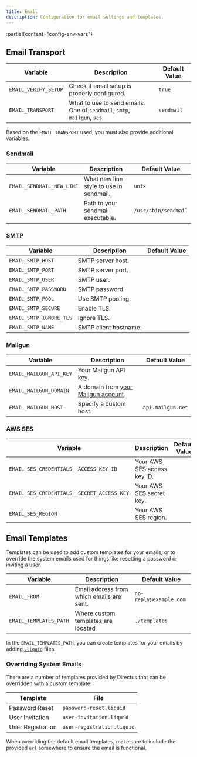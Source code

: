 ```yaml
---
title: Email
description: Configuration for email settings and templates.
---
```


:partial{content="config-env-vars"}

## Email Transport

| Variable             | Description                                                              | Default Value |
| -------------------- | ------------------------------------------------------------------------ | ------------- |
| `EMAIL_VERIFY_SETUP` | Check if email setup is properly configured.                             | `true`        |
| `EMAIL_TRANSPORT`    | What to use to send emails. One of `sendmail`, `smtp`, `mailgun`, `ses`. | `sendmail`    |

Based on the `EMAIL_TRANSPORT` used, you must also provide additional variables.

### Sendmail

| Variable                  | Description                             | Default Value        |
| ------------------------- | --------------------------------------- | -------------------- |
| `EMAIL_SENDMAIL_NEW_LINE` | What new line style to use in sendmail. | `unix`               |
| `EMAIL_SENDMAIL_PATH`     | Path to your sendmail executable.       | `/usr/sbin/sendmail` |

### SMTP

| Variable                | Description           | Default Value |
| ----------------------- | --------------------- | ------------- |
| `EMAIL_SMTP_HOST`       | SMTP server host.     |               |
| `EMAIL_SMTP_PORT`       | SMTP server port.     |               |
| `EMAIL_SMTP_USER`       | SMTP user.            |               |
| `EMAIL_SMTP_PASSWORD`   | SMTP password.        |               |
| `EMAIL_SMTP_POOL`       | Use SMTP pooling.     |               |
| `EMAIL_SMTP_SECURE`     | Enable TLS.           |               |
| `EMAIL_SMTP_IGNORE_TLS` | Ignore TLS.           |               |
| `EMAIL_SMTP_NAME`       | SMTP client hostname. |               |

### Mailgun

| Variable                | Description                                                                        | Default Value     |
| ----------------------- | ---------------------------------------------------------------------------------- | ----------------- |
| `EMAIL_MAILGUN_API_KEY` | Your Mailgun API key.                                                              |                   |
| `EMAIL_MAILGUN_DOMAIN`  | A domain from [your Mailgun account](https://app.mailgun.com/app/sending/domains). |                   |
| `EMAIL_MAILGUN_HOST`    | Specify a custom host.                                                             | `api.mailgun.net` |

### AWS SES

| Variable                                   | Description                 | Default Value |
| ------------------------------------------ | --------------------------- | ------------- |
| `EMAIL_SES_CREDENTIALS__ACCESS_KEY_ID`     | Your AWS SES access key ID. |               |
| `EMAIL_SES_CREDENTIALS__SECRET_ACCESS_KEY` | Your AWS SES secret key.    |               |
| `EMAIL_SES_REGION`                         | Your AWS SES region.        |               |

## Email Templates

Templates can be used to add custom templates for your emails, or to override the system emails used for things like resetting a password or inviting a user.

| Variable               | Description                               | Default Value          |
| ---------------------- | ----------------------------------------- | ---------------------- |
| `EMAIL_FROM`           | Email address from which emails are sent. | `no-reply@example.com` |
| `EMAIL_TEMPLATES_PATH` | Where custom templates are located        | `./templates`          |

In the `EMAIL_TEMPLATES_PATH`, you can create templates for your emails by adding [`.liquid`](https://liquidjs.com) files. 

### Overriding System Emails

There are a number of templates provided by Directus that can be overridden with a custom template: 

| Template           | File                    |
| ------------------ | ----------------------- |
| Password Reset     | `password-reset.liquid` |
| User Invitation    | `user-invitation.liquid` |
| User Registration  | `user-registration.liquid` |

When overriding the default email templates, make sure to include the provided `url` somewhere to ensure the email is functional.

